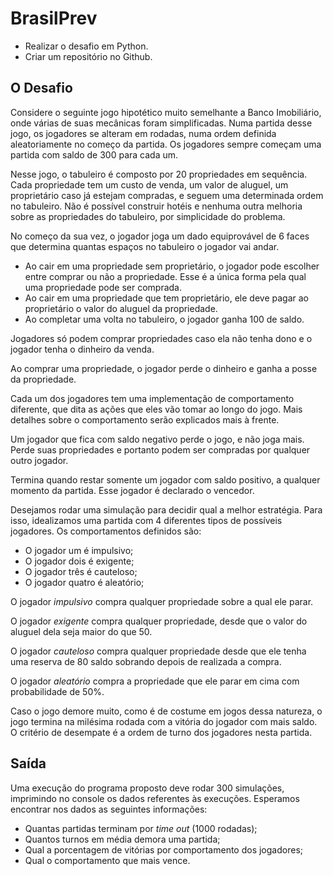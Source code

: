# BrasilPrev

- Realizar o desafio em Python.
- Criar um repositório no Github.


## O Desafio

Considere o seguinte jogo hipotético muito semelhante a Banco Imobiliário, onde várias de suas mecânicas foram simplificadas. Numa partida desse jogo, os jogadores se alteram em rodadas, numa ordem definida aleatoriamente no começo da partida. Os jogadores sempre começam uma partida com saldo de 300 para cada um.

Nesse jogo, o tabuleiro é composto por 20 propriedades em sequência. Cada propriedade tem um custo de venda, um valor de aluguel, um proprietário caso já estejam compradas, e seguem uma determinada ordem no tabuleiro. Não é possível construir hotéis e nenhuma outra melhoria sobre as propriedades do tabuleiro, por simplicidade do problema.

No começo da sua vez, o jogador joga um dado equiprovável de 6 faces que determina quantas espaços no tabuleiro o jogador vai andar.

- Ao cair em uma propriedade sem proprietário, o jogador pode escolher entre comprar ou não a propriedade. Esse é a única forma pela qual uma propriedade pode ser comprada.
- Ao cair em uma propriedade que tem proprietário, ele deve pagar ao proprietário o valor do aluguel da propriedade.
- Ao completar uma volta no tabuleiro, o jogador ganha 100 de saldo.

Jogadores só podem comprar propriedades caso ela não tenha dono e o jogador tenha o dinheiro da venda.

Ao comprar uma propriedade, o jogador perde o dinheiro e ganha a posse da propriedade.

Cada um dos jogadores tem uma implementação de comportamento diferente, que dita as ações que eles vão tomar ao longo do jogo. Mais detalhes sobre o comportamento serão explicados mais à frente.

Um jogador que fica com saldo negativo perde o jogo, e não joga mais. Perde suas propriedades e portanto podem ser compradas por qualquer outro jogador.

Termina quando restar somente um jogador com saldo positivo, a qualquer momento da partida. Esse jogador é declarado o vencedor.

Desejamos rodar uma simulação para decidir qual a melhor estratégia. Para isso, idealizamos uma partida com 4 diferentes tipos de possíveis jogadores. Os comportamentos definidos são:

- O jogador um é impulsivo;
- O jogador dois é exigente;
- O jogador três é cauteloso;
- O jogador quatro é aleatório;

O jogador *impulsivo* compra qualquer propriedade sobre a qual ele parar.

O jogador *exigente* compra qualquer propriedade, desde que o valor do aluguel dela seja maior do que 50.

O jogador *cauteloso* compra qualquer propriedade desde que ele tenha uma reserva de 80 saldo sobrando depois de realizada a compra.

O jogador *aleatório* compra a propriedade que ele parar em cima com probabilidade de 50%.

Caso o jogo demore muito, como é de costume em jogos dessa natureza, o jogo termina na milésima rodada com a vitória do jogador com mais saldo. O critério de desempate é a ordem de turno dos jogadores nesta partida.


## Saída
Uma execução do programa proposto deve rodar 300 simulações, imprimindo no console os dados referentes às execuções. Esperamos encontrar nos dados as seguintes informações:

- Quantas partidas terminam por *time out* (1000 rodadas);
- Quantos turnos em média demora uma partida;
- Qual a porcentagem de vitórias por comportamento dos jogadores;
- Qual o comportamento que mais vence.
